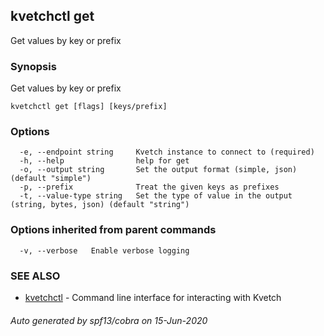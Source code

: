 ## kvetchctl get

Get values by key or prefix

### Synopsis

Get values by key or prefix

```
kvetchctl get [flags] [keys/prefix]
```

### Options

```
  -e, --endpoint string     Kvetch instance to connect to (required)
  -h, --help                help for get
  -o, --output string       Set the output format (simple, json) (default "simple")
  -p, --prefix              Treat the given keys as prefixes
  -t, --value-type string   Set the type of value in the output (string, bytes, json) (default "string")
```

### Options inherited from parent commands

```
  -v, --verbose   Enable verbose logging
```

### SEE ALSO

* [kvetchctl](kvetchctl.md)	 - Command line interface for interacting with Kvetch

###### Auto generated by spf13/cobra on 15-Jun-2020

